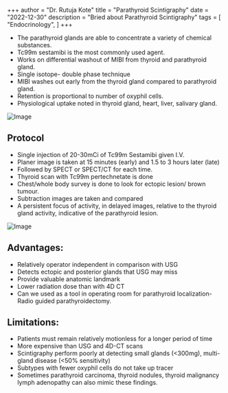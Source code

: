 +++
author = "Dr. Rutuja Kote"
title = "Parathyroid Scintigraphy"
date = "2022-12-30"
description = "Bried about Parathyroid Scintigraphy"
tags = [
    "Endocrinology",
]
+++


<script async src="https://pagead2.googlesyndication.com/pagead/js/adsbygoogle.js?client=ca-pub-8022921694899705"
     crossorigin="anonymous"></script>


- The parathyroid glands are able to concentrate a variety of chemical substances.
- Tc99m sestamibi is the most commonly used agent. 
- Works on differential washout of MIBI from thyroid and parathyroid gland. 
- Single isotope- double phase technique 
- MIBI washes out early from the thyroid gland compared to parathyroid gland. 
- Retention is proportional to number of oxyphil cells.
- Physiological uptake noted in thyroid gland, heart, liver, salivary gland. 


![Image](/Parathyroid/1.png)


## Protocol


- Single injection of 20-30mCi of Tc99m Sestamibi given I.V.
- Planer image is taken at 15 minutes (early) and 1.5 to 3 hours later (late)
- Followed by SPECT or SPECT/CT for each time. 
- Thyroid scan with Tc99m pertechnetate is done 
- Chest/whole body survey is done to look for ectopic lesion/ brown tumour. 
- Subtraction images are taken and compared
- A persistent focus of activity, in delayed images, relative to the thyroid gland activity, indicative of the parathyroid lesion. 


![Image](/Parathyroid/2.png)



## Advantages:


- Relatively operator independent in comparison with USG 
- Detects ectopic and posterior glands that USG may miss
- Provide valuable anatomic landmark
- Lower radiation dose than with 4D CT
- Can we used as a tool in operating room for parathyroid localization- Radio guided parathyroidectomy. 


## Limitations:


- Patients must remain relatively motionless for a longer period of time 
- More expensive than USG and 4D-CT scans 
- Scintigraphy perform poorly at detecting small glands (<300mg), multi-gland disease (<50% sensitivity) 
- Subtypes with fewer oxyphil cells do not take up tracer
- Sometimes parathyroid carcinoma, thyroid nodules, thyroid malignancy lymph adenopathy can also mimic these findings. 

